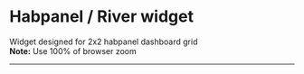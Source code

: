# Habpanel / River widget
Widget designed for 2x2 habpanel dashboard grid <br>
<b>Note:</b> Use 100% of browser zoom
<hr>

